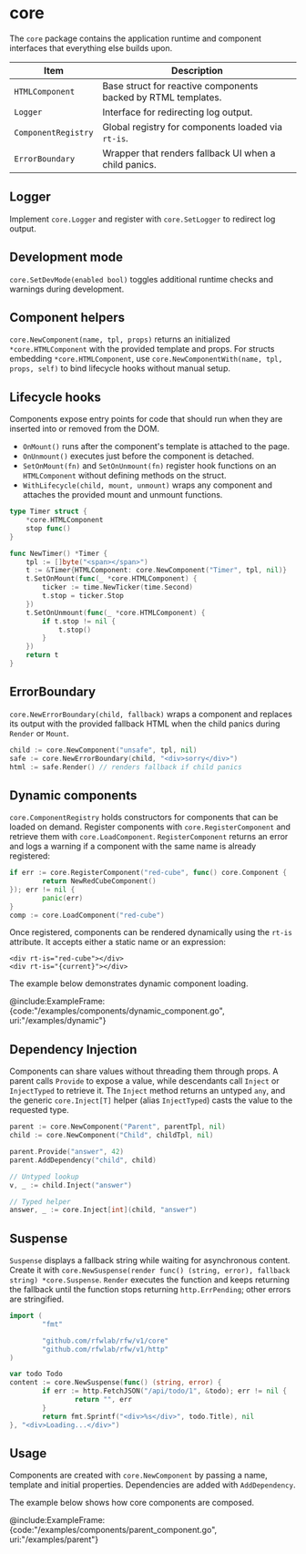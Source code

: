# core

The `core` package contains the application runtime and component
interfaces that everything else builds upon.

| Item | Description |
| --- | --- |
| `HTMLComponent` | Base struct for reactive components backed by RTML templates. |
| `Logger` | Interface for redirecting log output. |
| `ComponentRegistry` | Global registry for components loaded via `rt-is`. |
| `ErrorBoundary` | Wrapper that renders fallback UI when a child panics. |

## Logger

Implement `core.Logger` and register with `core.SetLogger` to redirect log
output.

## Development mode

`core.SetDevMode(enabled bool)` toggles additional runtime checks and
warnings during development.

## Component helpers

`core.NewComponent(name, tpl, props)` returns an initialized `*core.HTMLComponent` with the provided template and props.
For structs embedding `*core.HTMLComponent`, use `core.NewComponentWith(name, tpl, props, self)` to bind lifecycle hooks without manual setup.

## Lifecycle hooks

Components expose entry points for code that should run when they are inserted into or removed from the DOM.

- `OnMount()` runs after the component's template is attached to the page.
- `OnUnmount()` executes just before the component is detached.
- `SetOnMount(fn)` and `SetOnUnmount(fn)` register hook functions on an `HTMLComponent` without defining methods on the struct.
- `WithLifecycle(child, mount, unmount)` wraps any component and attaches the provided mount and unmount functions.

```go
type Timer struct {
    *core.HTMLComponent
    stop func()
}

func NewTimer() *Timer {
    tpl := []byte("<span></span>")
    t := &Timer{HTMLComponent: core.NewComponent("Timer", tpl, nil)}
    t.SetOnMount(func(_ *core.HTMLComponent) {
        ticker := time.NewTicker(time.Second)
        t.stop = ticker.Stop
    })
    t.SetOnUnmount(func(_ *core.HTMLComponent) {
        if t.stop != nil {
            t.stop()
        }
    })
    return t
}
```

## ErrorBoundary

`core.NewErrorBoundary(child, fallback)` wraps a component and replaces its output with the provided fallback HTML when the child panics during `Render` or `Mount`.

```go
child := core.NewComponent("unsafe", tpl, nil)
safe := core.NewErrorBoundary(child, "<div>sorry</div>")
html := safe.Render() // renders fallback if child panics
```

## Dynamic components

`core.ComponentRegistry` holds constructors for components that can be
loaded on demand. Register components with `core.RegisterComponent` and
retrieve them with `core.LoadComponent`. `RegisterComponent` returns an
error and logs a warning if a component with the same name is already
registered:

```go
if err := core.RegisterComponent("red-cube", func() core.Component {
        return NewRedCubeComponent()
}); err != nil {
        panic(err)
}
comp := core.LoadComponent("red-cube")
```

Once registered, components can be rendered dynamically using the
`rt-is` attribute. It accepts either a static name or an expression:

```rtml
<div rt-is="red-cube"></div>
<div rt-is="{current}"></div>
```

The example below demonstrates dynamic component loading.

@include:ExampleFrame:{code:"/examples/components/dynamic_component.go", uri:"/examples/dynamic"}

## Dependency Injection

Components can share values without threading them through props. A parent
calls `Provide` to expose a value, while descendants call `Inject` or
`InjectTyped` to retrieve it. The `Inject` method returns an untyped `any`,
and the generic `core.Inject[T]` helper (alias `InjectTyped`) casts the value
to the requested type.

```go
parent := core.NewComponent("Parent", parentTpl, nil)
child := core.NewComponent("Child", childTpl, nil)

parent.Provide("answer", 42)
parent.AddDependency("child", child)

// Untyped lookup
v, _ := child.Inject("answer")

// Typed helper
answer, _ := core.Inject[int](child, "answer")
```

## Suspense

`Suspense` displays a fallback string while waiting for asynchronous
content. Create it with `core.NewSuspense(render func() (string,
error), fallback string) *core.Suspense`. `Render` executes the
function and keeps returning the fallback until the function stops
returning `http.ErrPending`; other errors are stringified.

```go
import (
        "fmt"

        "github.com/rfwlab/rfw/v1/core"
        "github.com/rfwlab/rfw/v1/http"
)

var todo Todo
content := core.NewSuspense(func() (string, error) {
        if err := http.FetchJSON("/api/todo/1", &todo); err != nil {
                return "", err
        }
        return fmt.Sprintf("<div>%s</div>", todo.Title), nil
}, "<div>Loading...</div>")
```

## Usage

Components are created with `core.NewComponent` by passing a name, template
and initial properties. Dependencies are added with `AddDependency`.

The example below shows how core components are composed.

@include:ExampleFrame:{code:"/examples/components/parent_component.go", uri:"/examples/parent"}
